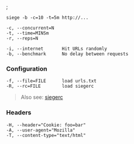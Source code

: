 ;

    siege -b -c=10 -t=5m http://...

    -c, --concurrent=N
    -t, --time=MINSm
    -r, --reps=N

    -i, --internet       Hit URLs randomly
    -b, --benchmark      No delay between requests

### Configuration

    -f, --file=FILE      load urls.txt
    -R, --rc=FILE        load siegerc

> Also see: [siegerc](https://gist.github.com/stansmet/3067988)

### Headers

    -H, --header="Cookie: foo=bar"
    -A, --user-agent="Mozilla"
    -T, --content-type="text/html"
